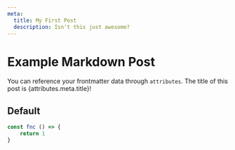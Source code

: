 ```yaml
---
meta:
  title: My First Post
  description: Isn't this just awesome?
---
```


# Example Markdown Post

You can reference your frontmatter data through `attributes`. The title of this post is {attributes.meta.title}!

## Default

```js
const fnc () => {
    return 1
}
```
